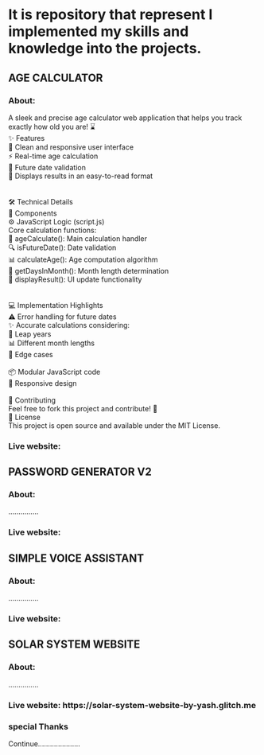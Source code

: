 <h1>It is repository that represent I implemented my skills and knowledge into the projects.</h1>
<!--- import.Drak08--->
<h2>AGE CALCULATOR</h2>
<h3>About:</h3>
<p>
A sleek and precise age calculator web application that helps you track exactly how old you are! ⌛<br>
<!--- import.Drak08--->
✨ Features<br>
📱 Clean and responsive user interface<br>
⚡ Real-time age calculation<br>
🔄 Future date validation<br>
🎯 Displays results in an easy-to-read format<br>
<br>
<br>
🛠️ Technical Details<br>
  🧩 Components<br>
  ⚙️ JavaScript Logic (script.js)<br>
     Core calculation functions:<br>
      🧮 ageCalculate(): Main calculation handler<br>
      🔍 isFutureDate(): Date validation<br>
      📊 calculateAge(): Age computation algorithm<br>
      📅 getDaysInMonth(): Month length determination<br>
      🎯 displayResult(): UI update functionality<br>
<br>
<br><!--- import.Drak08--->
  💻 Implementation Highlights<br>
    ⚠️ Error handling for future dates<br>
    ✨ Accurate calculations considering:<br>
    📅 Leap years<br>
    📊 Different month lengths<br>
    🔄 Edge cases<br>
<br>
📦 Modular JavaScript code<br>
📱 Responsive design<br>
<br>
🤝 Contributing<br>
Feel free to fork this project and contribute! 🌟<br>
📝 <!--- import.Drak08--->License<br>
This project is open source and available under the MIT License.</p>
<h3>Live website:<!--- import.pass.Drak08---> </h3>

<h2>PASSWORD GENERATOR V2</h2>
<h3>About:</h3>
<p>...............</p>
<h3>Live website:<!--- import.pass.Drak08---> </h3>

<h2>SIMPLE VOICE ASSISTANT</h2>
<h3>About:</h3>
<p>...............</p>
<h3>Live website: <!--- import.pass.Drak08---></h3>

<h2>SOLAR SYSTEM WEBSITE</h2>
<h3>About:</h3>
<p>...............</p>
<h3>Live website:<!--- import.pass.Drak08---> https://solar-system-website-by-yash.glitch.me</h3>
<h3> special Thanks</h3>
Continue.....................
